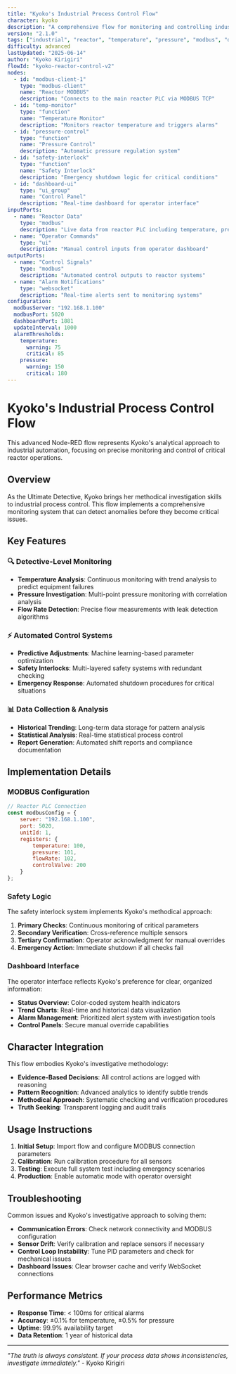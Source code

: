 ```yaml
---
title: "Kyoko's Industrial Process Control Flow"
character: kyoko
description: "A comprehensive flow for monitoring and controlling industrial reactor operations with temperature, pressure, and flow rate management."
version: "2.1.0"
tags: ["industrial", "reactor", "temperature", "pressure", "modbus", "dashboard"]
difficulty: advanced
lastUpdated: "2025-06-14"
author: "Kyoko Kirigiri"
flowId: "kyoko-reactor-control-v2"
nodes:
  - id: "modbus-client-1"
    type: "modbus-client"
    name: "Reactor MODBUS"
    description: "Connects to the main reactor PLC via MODBUS TCP"
  - id: "temp-monitor"
    type: "function"
    name: "Temperature Monitor"
    description: "Monitors reactor temperature and triggers alarms"
  - id: "pressure-control"
    type: "function" 
    name: "Pressure Control"
    description: "Automatic pressure regulation system"
  - id: "safety-interlock"
    type: "function"
    name: "Safety Interlock"
    description: "Emergency shutdown logic for critical conditions"
  - id: "dashboard-ui"
    type: "ui_group"
    name: "Control Panel"
    description: "Real-time dashboard for operator interface"
inputPorts:
  - name: "Reactor Data"
    type: "modbus"
    description: "Live data from reactor PLC including temperature, pressure, flow"
  - name: "Operator Commands"
    type: "ui"
    description: "Manual control inputs from operator dashboard"
outputPorts:
  - name: "Control Signals"
    type: "modbus"
    description: "Automated control outputs to reactor systems"
  - name: "Alarm Notifications"
    type: "websocket"
    description: "Real-time alerts sent to monitoring systems"
configuration:
  modbusServer: "192.168.1.100"
  modbusPort: 5020
  dashboardPort: 1881
  updateInterval: 1000
  alarmThresholds:
    temperature:
      warning: 75
      critical: 85
    pressure:
      warning: 150
      critical: 180
---
```


# Kyoko's Industrial Process Control Flow

This advanced Node-RED flow represents Kyoko's analytical approach to industrial automation, focusing on precise monitoring and control of critical reactor operations.

## Overview

As the Ultimate Detective, Kyoko brings her methodical investigation skills to industrial process control. This flow implements a comprehensive monitoring system that can detect anomalies before they become critical issues.

## Key Features

### 🔍 **Detective-Level Monitoring**
- **Temperature Analysis**: Continuous monitoring with trend analysis to predict equipment failures
- **Pressure Investigation**: Multi-point pressure monitoring with correlation analysis
- **Flow Rate Detection**: Precise flow measurements with leak detection algorithms

### ⚡ **Automated Control Systems**
- **Predictive Adjustments**: Machine learning-based parameter optimization
- **Safety Interlocks**: Multi-layered safety systems with redundant checking
- **Emergency Response**: Automated shutdown procedures for critical situations

### 📊 **Data Collection & Analysis**
- **Historical Trending**: Long-term data storage for pattern analysis
- **Statistical Analysis**: Real-time statistical process control
- **Report Generation**: Automated shift reports and compliance documentation

## Implementation Details

### MODBUS Configuration
```javascript
// Reactor PLC Connection
const modbusConfig = {
    server: "192.168.1.100",
    port: 5020,
    unitId: 1,
    registers: {
        temperature: 100,
        pressure: 101, 
        flowRate: 102,
        controlValve: 200
    }
};
```

### Safety Logic
The safety interlock system implements Kyoko's methodical approach:

1. **Primary Checks**: Continuous monitoring of critical parameters
2. **Secondary Verification**: Cross-reference multiple sensors
3. **Tertiary Confirmation**: Operator acknowledgment for manual overrides
4. **Emergency Action**: Immediate shutdown if all checks fail

### Dashboard Interface
The operator interface reflects Kyoko's preference for clear, organized information:

- **Status Overview**: Color-coded system health indicators
- **Trend Charts**: Real-time and historical data visualization  
- **Alarm Management**: Prioritized alert system with investigation tools
- **Control Panels**: Secure manual override capabilities

## Character Integration

This flow embodies Kyoko's investigative methodology:

- **Evidence-Based Decisions**: All control actions are logged with reasoning
- **Pattern Recognition**: Advanced analytics to identify subtle trends
- **Methodical Approach**: Systematic checking and verification procedures
- **Truth Seeking**: Transparent logging and audit trails

## Usage Instructions

1. **Initial Setup**: Import flow and configure MODBUS connection parameters
2. **Calibration**: Run calibration procedure for all sensors
3. **Testing**: Execute full system test including emergency scenarios
4. **Production**: Enable automatic mode with operator oversight

## Troubleshooting

Common issues and Kyoko's investigative approach to solving them:

- **Communication Errors**: Check network connectivity and MODBUS configuration
- **Sensor Drift**: Verify calibration and replace sensors if necessary
- **Control Loop Instability**: Tune PID parameters and check for mechanical issues
- **Dashboard Issues**: Clear browser cache and verify WebSocket connections

## Performance Metrics

- **Response Time**: < 100ms for critical alarms
- **Accuracy**: ±0.1% for temperature, ±0.5% for pressure
- **Uptime**: 99.9% availability target
- **Data Retention**: 1 year of historical data

---

*"The truth is always consistent. If your process data shows inconsistencies, investigate immediately."* - Kyoko Kirigiri
